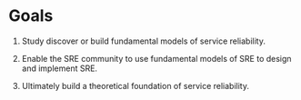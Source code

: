 # Goals
1. Study discover or build fundamental models of service reliability.

2. Enable the SRE community to use fundamental models of SRE to design and implement SRE.

3. Ultimately build a theoretical foundation of service reliability.
